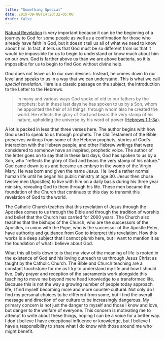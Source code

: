 ```yaml
---
title: "Something Special"
date: 2019-09-08T14:20:32-05:00
draft: false
---
```


[Natural Revelation](https://www.scriptorium2.com/posts/2019/07/the-truth-about-god-through-nature/) is very important because it can be the beginning of a journey to God for some people as well as a confirmation for those who already have faith in God, but it doesn't tell us all of what we need to know about him. In fact, it tells us that God must be so different from us that it would be impossible for us to begin to understand or know much about him on our own. God is farther above us than we are above bacteria, so it is impossible for us to begin to find God without divine help.

God does not leave us to our own devices. Instead, he comes down to our level and speaks to us in a way that we can understand. This is what we call *special revelation*. Here is a classic passage on the subject, the introduction to the Letter to the Hebrews.

> In many and various ways God spoke of old to our fathers by the prophets; but in these last days he has spoken to us by a Son, whom he appointed the heir of all things, through whom also he created the world. He reflects the glory of God and bears the very stamp of his nature, upholding the universe by his word of power ([Hebrews 1:1-3a](https://www.biblegateway.com/passage/?search=Hebrews+1&version=RSVCE)).

A lot is packed in less than three verses here. The author begins with how God used to speak to us through prophets. The Old Testament of the Bible preserves writings from some of the Hebrew prophets, stories of God's interaction with the Hebrew people, and other Hebrew writings that were considered to somehow have an inspired, prophetic voice. The author of the letter goes on to say that in these last days, God has spoken to us by a Son, who "reflects the glory of God and bears the very stamp of his nature." God came down to us and became an embryo in the womb of the Virgin Mary. He was born and given the name Jesus. He lived a rather normal human life until he began his public ministry at age 30. Jesus then chose twelve men (Apostles) to live with him on a daily basis during his three year ministry, revealing God to them through his life. These men became the foundation of the Church that continues to this day to transmit this revelation of God to the world.

The Catholic Church teaches that this revelation of Jesus through the Apostles comes to us through the Bible and through the tradition of worship and belief that the Church has carried for 2000 years. The Church also teaches that the bishops of the Church, who are the successors of the Apostles, in union with the Pope, who is the successor of the Apostle Peter, have authority and guidance from God to interpret this revelation. How this works is a deep subject that I cannot plumb here, but I want to mention it as the foundation of what I believe about God.

What this all boils down to is that my view of the meaning of life is rooted in the existence of God and his loving outreach to us through Jesus Christ as taught by the Catholic Church. The Bible and Church teaching are a constant touchstone for me as I try to understand my life and how I should live. Daily prayer and reception of the sacraments work alongside this teaching to move me beyond mere head knowledge to a transformed life. Because this is not the way a growing number of people today approach life, I find myself becoming more and more counter-cultural. Not only do I find my personal choices to be different from some, but I find the overall message and direction of our culture to be increasingly dangerous. My primary concern is not just the danger to myself and those I know and love, but danger to the welfare of everyone. This concern is motivating me to attempt to write about these things, hoping I can be a voice for a better way. I don't believe I have exceptional influence or knowledge, but I believe I have a responsibility to share what I do know with those around me who might benefit.